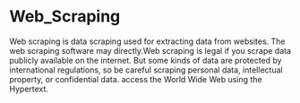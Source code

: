 # Web_Scraping
Web scraping is data scraping used for extracting data from websites. The web scraping software may directly.Web scraping is legal if you scrape data publicly available on the internet. But some kinds of data are protected by international regulations, so be careful scraping personal data, intellectual property, or confidential data. access the World Wide Web using the Hypertext.
